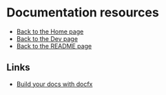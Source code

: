 # Documentation resources

- [Back to the Home page](../../README.md)
- [Back to the Dev page](../README.md)
- [Back to the README page](README.md)

## Links
- [Build your docs with docfx](https://github.com/dotnet/docfx)
